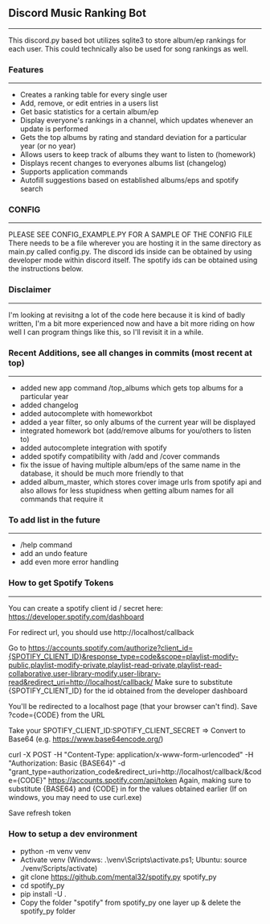 ## Discord Music Ranking Bot

---

This discord.py based bot utilizes sqlite3 to store album/ep rankings for each user.
This could technically also be used for song rankings as well.

### Features

---

* Creates a ranking table for every single user
* Add, remove, or edit entries in a users list
* Get basic statistics for a certain album/ep
* Display everyone's rankings in a channel, which updates whenever an update is performed
* Gets the top albums by rating and standard deviation for a particular year (or no year)
* Allows users to keep track of albums they want to listen to (homework)
* Displays recent changes to everyones albums list (changelog)
* Supports application commands
* Autofill suggestions based on established albums/eps and spotify search

### CONFIG

---

PLEASE SEE CONFIG_EXAMPLE.PY FOR A SAMPLE OF THE CONFIG FILE
There needs to be a file wherever you are hosting it in the same directory as main.py called config.py.
The discord ids inside can be obtained by using developer mode within discord itself. The spotify ids can be obtained using the instructions below.

### Disclaimer

---

I'm looking at revisitng a lot of the code here because it is kind of badly written, I'm a bit more experienced now and have a bit more riding on how well I can program things like this, so I'll revisit it in a while.

### Recent Additions, see all changes in commits (most recent at top)

---
* added new app command /top_albums which gets top albums for a particular year
* added changelog
* added autocomplete with homeworkbot
* added a year filter, so only albums of the current year will be displayed
* integrated homework bot (add/remove albums for you/others to listen to)
* added autocomplete integration with spotify
* added spotify compatibility with /add and /cover commands
* fix the issue of having multiple album/eps of the same name in the database, it should be much more friendly to that
* added album_master, which stores cover image urls from spotify api and also allows for less stupidness when getting album names for all commands that require it


### To add list in the future

---
* /help command
* add an undo feature
* add even more error handling

### How to get Spotify Tokens

---

You can create a spotify client id / secret here: https://developer.spotify.com/dashboard

For redirect url, you should use http://localhost/callback

Go to https://accounts.spotify.com/authorize?client_id={SPOTIFY_CLIENT_ID}&response_type=code&scope=playlist-modify-public,playlist-modify-private,playlist-read-private,playlist-read-collaborative,user-library-modify,user-library-read&redirect_uri=http://localhost/callback/
Make sure to substitute {SPOTIFY_CLIENT_ID} for the id obtained from the developer dashboard

You'll be redirected to a localhost page (that your browser can't find). Save ?code={CODE} from the URL

Take your SPOTIFY_CLIENT_ID:SPOTIFY_CLIENT_SECRET => Convert to Base64 (e.g. https://www.base64encode.org/)

curl -X POST -H "Content-Type: application/x-www-form-urlencoded" -H "Authorization: Basic {BASE64}" -d "grant_type=authorization_code&redirect_uri=http://localhost/callback/&code={CODE}" https://accounts.spotify.com/api/token
Again, making sure to substitute {BASE64} and {CODE} in for the values obtained earlier
(If on windows, you may need to use curl.exe)

Save refresh token


### How to setup a dev environment

- python -m venv venv
- Activate venv (Windows: .\venv\Scripts\activate.ps1; Ubuntu: source ./venv/Scripts/activate)
- git clone https://github.com/mental32/spotify.py spotify_py
- cd spotify_py
- pip install -U .
- Copy the folder "spotify" from spotify_py one layer up & delete the spotify_py folder
